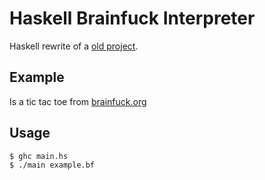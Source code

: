 # Haskell Brainfuck Interpreter

Haskell rewrite of a [old project](https://github.com/miguel-nascimento/tsfuck).

## Example

Is a tic tac toe from [brainfuck.org](http://brainfuck.org/tictactoe.b)

## Usage

```console
$ ghc main.hs
$ ./main example.bf
```
